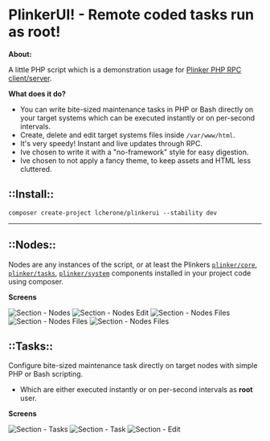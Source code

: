 PlinkerUI! - Remote coded tasks run as root!
===================

**About:**

A little PHP script which is a demonstration usage for [Plinker PHP RPC client/server](https://bitbucket.org/plinker/example).

**What does it do?**

 - You can write bite-sized maintenance tasks in PHP or Bash directly on your target systems which can be executed instantly or on per-second intervals.
 - Create, delete and edit target systems files inside `/var/www/html`.
 - It's very speedy! Instant and live updates through RPC.
 - Ive chosen to write it with a "no-framework" style for easy digestion.
 - Ive chosen to not apply a fancy theme, to keep assets and HTML less cluttered.

::Install::
---------

`composer create-project lcherone/plinkerui --stability dev`

----------


::Nodes::
-----

Nodes are any instances of the script, or at least the Plinkers [`plinker/core`](https://bitbucket.org/plinker/core), [`plinker/tasks`](https://bitbucket.org/plinker/tasks), [`plinker/system`](https://bitbucket.org/plinker/system) components installed in your project code using composer.

**Screens**

![Section - Nodes](https://cherone.co.uk/files/screens/plinkerui/nodes.png)
![Section - Nodes Edit](https://cherone.co.uk/files/screens/plinkerui/node.edit.png)
![Section - Nodes Files](https://cherone.co.uk/files/screens/plinkerui/node.tasks.png)
![Section - Nodes Files](https://cherone.co.uk/files/screens/plinkerui/node.files.png)
![Section - Nodes Files](https://cherone.co.uk/files/screens/plinkerui/node.information.png)


::Tasks::
-----

Configure bite-sized maintenance task directly on target nodes with simple PHP or Bash scripting. 

  -  Which are either executed instantly or on per-second intervals as **root** user.

**Screens**

![Section - Tasks](https://cherone.co.uk/files/screens/plinkerui/tasks.png)
![Section - Task](https://cherone.co.uk/files/screens/plinkerui/task.png)
![Section - Edit](https://cherone.co.uk/files/screens/plinkerui/task.edit.png)
